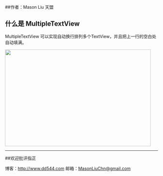 
##作者：Mason Liu           天盟

## 什么是 MultipleTextView

MultipleTextView 可以实现自动换行排列多个TextView，并且把上一行的空白处自动填满。

<img src="https://github.com/mentor811/MultipleTextView/raw/master/doc/1.png" height="320" width="480" />

------
##欢迎批评指正

博客：http://www.dd544.com
邮箱：MasonLiuChn@gmail.com
